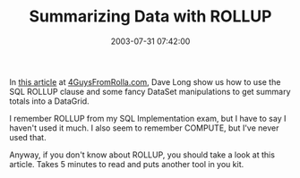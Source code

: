 ﻿---
layout: post
title: "Summarizing Data with ROLLUP"
comments: false
date: 2003-07-31 07:42:00
categories:
 - Technology
subtext-id: 5e1c8847-25a4-466f-8778-651ebafac5ac
alias: /blog/Summarizing-Data-with-ROLLUP.aspx
---


In [this article](http://aspnet.4guysfromrolla.com/articles/073003-1.aspx) at [4GuysFromRolla.com](http://aspnet.4guysfromrolla.com), Dave Long show us how to use the SQL ROLLUP clause and some fancy DataSet manipulations to get summary totals into a DataGrid.

I remember ROLLUP from my SQL Implementation exam, but I have to say I haven't used it much. I also seem to remember COMPUTE, but I've never used that.

Anyway, if you don't know about ROLLUP, you should take a look at this article. Takes 5 minutes to read and puts another tool in you kit.
